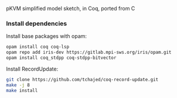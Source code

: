 pKVM simplified model sketch, in Coq, ported from C



### Install dependencies
Install base packages with opam:
```bash
opam install coq coq-lsp
opam repo add iris-dev https://gitlab.mpi-sws.org/iris/opam.git
opam install coq_stdpp coq-stdpp-bitvector
```

Install RecordUpdate:
```bash
git clone https://github.com/tchajed/coq-record-update.git
make -j 8
make install
```
